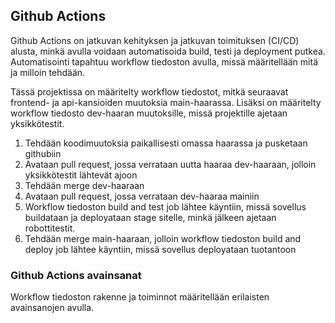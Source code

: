 ## Github Actions

Github Actions on jatkuvan kehityksen ja jatkuvan toimituksen (CI/CD) alusta, minkä avulla voidaan automatisoida build, testi ja deployment putkea. Automatisointi tapahtuu workflow tiedoston avulla, missä määritellään mitä ja milloin tehdään. 

Tässä projektissa on määritelty workflow tiedostot, mitkä seuraavat frontend- ja api-kansioiden muutoksia main-haarassa. Lisäksi on määritelty workflow tiedosto dev-haaran muutoksille, missä projektille ajetaan yksikkötestit.

1. Tehdään koodimuutoksia paikallisesti omassa haarassa ja pusketaan githubiin
2. Avataan pull request, jossa verrataan uutta haaraa dev-haaraan, jolloin yksikkötestit lähtevät ajoon
3. Tehdään merge dev-haaraan
4. Avataan pull request, jossa verrataan dev-haaraa mainiin
5. Workflow tiedoston build and test job lähtee käyntiin, missä sovellus buildataan ja deployataan stage sitelle, minkä jälkeen ajetaan robottitestit.
6. Tehdään merge main-haaraan, jolloin workflow tiedoston build and deploy job lähtee käyntiin, missä sovellus deployataan tuotantoon

### Github Actions avainsanat

Workflow tiedoston rakenne ja toiminnot määritellään erilaisten avainsanojen avulla. 
